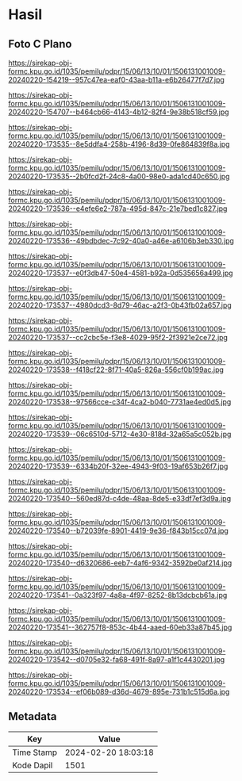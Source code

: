 # Hasil

## Foto C Plano

https://sirekap-obj-formc.kpu.go.id/1035/pemilu/pdpr/15/06/13/10/01/1506131001009-20240220-154219--957c47ea-eaf0-43aa-b11a-e6b26477f7d7.jpg

https://sirekap-obj-formc.kpu.go.id/1035/pemilu/pdpr/15/06/13/10/01/1506131001009-20240220-154707--b464cb66-4143-4b12-82f4-9e38b518cf59.jpg

https://sirekap-obj-formc.kpu.go.id/1035/pemilu/pdpr/15/06/13/10/01/1506131001009-20240220-173535--8e5ddfa4-258b-4196-8d39-0fe864839f8a.jpg

https://sirekap-obj-formc.kpu.go.id/1035/pemilu/pdpr/15/06/13/10/01/1506131001009-20240220-173535--2b0fcd2f-24c8-4a00-98e0-ada1cd40c650.jpg

https://sirekap-obj-formc.kpu.go.id/1035/pemilu/pdpr/15/06/13/10/01/1506131001009-20240220-173536--e4efe6e2-787a-495d-847c-21e7bed1c827.jpg

https://sirekap-obj-formc.kpu.go.id/1035/pemilu/pdpr/15/06/13/10/01/1506131001009-20240220-173536--49bdbdec-7c92-40a0-a46e-a6106b3eb330.jpg

https://sirekap-obj-formc.kpu.go.id/1035/pemilu/pdpr/15/06/13/10/01/1506131001009-20240220-173537--e0f3db47-50e4-4581-b92a-0d535656a499.jpg

https://sirekap-obj-formc.kpu.go.id/1035/pemilu/pdpr/15/06/13/10/01/1506131001009-20240220-173537--4980dcd3-8d79-46ac-a2f3-0b43fb02a657.jpg

https://sirekap-obj-formc.kpu.go.id/1035/pemilu/pdpr/15/06/13/10/01/1506131001009-20240220-173537--cc2cbc5e-f3e8-4029-95f2-2f3921e2ce72.jpg

https://sirekap-obj-formc.kpu.go.id/1035/pemilu/pdpr/15/06/13/10/01/1506131001009-20240220-173538--f418cf22-8f71-40a5-826a-556cf0b199ac.jpg

https://sirekap-obj-formc.kpu.go.id/1035/pemilu/pdpr/15/06/13/10/01/1506131001009-20240220-173538--97566cce-c34f-4ca2-b040-7731ae4ed0d5.jpg

https://sirekap-obj-formc.kpu.go.id/1035/pemilu/pdpr/15/06/13/10/01/1506131001009-20240220-173539--06c6510d-5712-4e30-818d-32a65a5c052b.jpg

https://sirekap-obj-formc.kpu.go.id/1035/pemilu/pdpr/15/06/13/10/01/1506131001009-20240220-173539--6334b20f-32ee-4943-9f03-19af653b26f7.jpg

https://sirekap-obj-formc.kpu.go.id/1035/pemilu/pdpr/15/06/13/10/01/1506131001009-20240220-173540--560ed87d-c4de-48aa-8de5-e33df7ef3d9a.jpg

https://sirekap-obj-formc.kpu.go.id/1035/pemilu/pdpr/15/06/13/10/01/1506131001009-20240220-173540--b72039fe-8901-4419-9e36-f843b15cc07d.jpg

https://sirekap-obj-formc.kpu.go.id/1035/pemilu/pdpr/15/06/13/10/01/1506131001009-20240220-173540--d6320686-eeb7-4af6-9342-3592be0af214.jpg

https://sirekap-obj-formc.kpu.go.id/1035/pemilu/pdpr/15/06/13/10/01/1506131001009-20240220-173541--0a323f97-4a8a-4f97-8252-8b13dcbcb61a.jpg

https://sirekap-obj-formc.kpu.go.id/1035/pemilu/pdpr/15/06/13/10/01/1506131001009-20240220-173541--362757f8-853c-4b44-aaed-60eb33a87b45.jpg

https://sirekap-obj-formc.kpu.go.id/1035/pemilu/pdpr/15/06/13/10/01/1506131001009-20240220-173542--d0705e32-fa68-491f-8a97-a1f1c4430201.jpg

https://sirekap-obj-formc.kpu.go.id/1035/pemilu/pdpr/15/06/13/10/01/1506131001009-20240220-173534--ef06b089-d36d-4679-895e-731b1c515d6a.jpg


## Metadata

| Key        | Value               |
| ---------- | ------------------- |
| Time Stamp | 2024-02-20 18:03:18 |
| Kode Dapil | 1501                |




